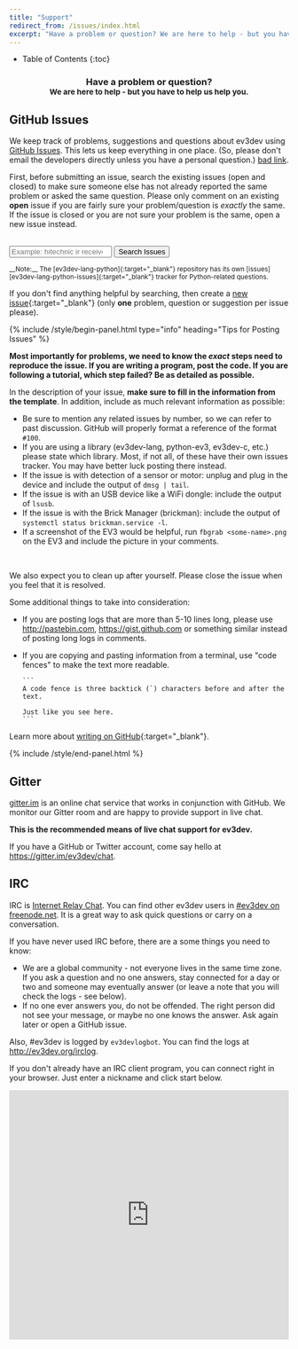```yaml
---
title: "Support"
redirect_from: /issues/index.html
excerpt: "Have a problem or question? We are here to help - but you have to help us help you. We keep track of problems, suggestions and questions about ev3dev using GitHub Issues. This lets us keep everything in one place."
---
```


* Table of Contents 
{:toc} 

<center>
<h3>Have a problem or question?
    <br/>
<small>We are here to help - but you have to help us help you.</small>
</h3>
</center>

GitHub Issues
-------------

We keep track of problems, suggestions and questions about ev3dev using [GitHub
Issues]. This lets us keep everything in one place. (So, please don't email the
developers directly unless you have a personal question.) [bad link]().

First, before submitting an issue, search the existing issues (open and closed)
to make sure someone else has not already reported the same problem or asked the
same question. Please only comment on an existing **open** issue if you are
fairly sure your problem/question is *exactly* the same. If the issue is closed
or you are not sure your problem is the same, open a new issue instead.

<br/>

<form class="input-group" onSubmit="window.open('https://github.com/ev3dev/ev3dev/issues?q=is%3Aissue+'
        + document.getElementById('search-issues').value.replace(' ', '+')); return false;">
    <span class="input-group-addon glyphicon glyphicon-search" style="top: 0"></span>
    <input id="search-issues" class="form-control" type="search" placeholder="Example: hitechnic ir receiver" />
    <span class="input-group-btn">
        <input type="submit" value="Search Issues"  class="btn btn-primary">
    </span>
</form>

<small>
__Note:__ The [ev3dev-lang-python]{:target="_blank"} repository has its own
[issues][ev3dev-lang-python-issues]{:target="_blank"} tracker for Python-related
questions.
</small>

<br/>

If you don't find anything helpful by searching, then create a [new issue]{:target="_blank"}
(only __one__ problem, question or suggestion per issue please).

{% include /style/begin-panel.html type="info" heading="Tips for Posting Issues" %}

<strong>Most importantly for problems, we need to know the *exact* steps need to reproduce the
issue. If you are writing a program, post the code. If you are following
a tutorial, which step failed? Be as detailed as possible.</strong>

In the description of your issue, **make sure to fill in the information from the template**.
In addition, include as much relevant information as possible:

  * Be sure to mention any related issues by number, so we can refer to past
    discussion. GitHub will properly format a reference of the format `#100`.
  * If you are using a library (ev3dev-lang, python-ev3, ev3dev-c, etc.) please
    state which library. Most, if not all, of these have their own issues tracker.
    You may have better luck posting there instead.
  * If the issue is with detection of a sensor or motor: unplug and plug in the
    device and include the output of `dmsg | tail`.
  * If the issue is with an USB device like a WiFi dongle: include the output of `lsusb`.
  * If the issue is with the Brick Manager (brickman): include the output of
    `systemctl status brickman.service -l`.
  * If a screenshot of the EV3 would be helpful, run `fbgrab <some-name>.png`
    on the EV3 and include the picture in your comments.
<br/>

We also expect you to clean up after yourself. Please close the issue when
you feel that it is resolved.

Some additional things to take into consideration:

*   If you are posting logs that are more than 5-10 lines long, please use
    <http://pastebin.com>, <https://gist.github.com> or something similar
    instead of posting long logs in comments.

*   If you are copying and pasting information from a terminal, use "code fences"
    to make the text more readable.

        ```
        A code fence is three backtick (`) characters before and after the text.

        Just like you see here.
        ```

Learn more about [writing on GitHub]{:target="_blank"}.

{% include /style/end-panel.html %}

Gitter
------

[gitter.im] is an online chat service that works in conjunction with GitHub. We
monitor our Gitter room and are happy to provide support in live chat.

**This is the recommended means of live chat support for ev3dev.**

If you have a GitHub or Twitter account, come say hello at <https://gitter.im/ev3dev/chat>.

[gitter.im]: https://gitter.im

IRC
---

IRC is [Internet Relay Chat]. You can find other ev3dev users in [#ev3dev on
freenode.net]. It is a great way to ask quick questions or carry on a conversation.

If you have never used IRC before, there are a some things you need to know:

*   We are a global community - not everyone lives in the same time zone. If you
    ask a question and no one answers, stay connected for a day or two and someone
    may eventually answer (or leave a note that you will check the logs - see below).
*   If no one ever answers you, do not be offended. The right person did not see
    your message, or maybe no one knows the answer. Ask again later or open a GitHub issue.

Also, #ev3dev is logged by `ev3devlogbot`. You can find the logs at <http://ev3dev.org/irclog>.

If you don't already have an IRC client program, you can connect right in your
browser. Just enter a nickname and click start below.

<iframe src="https://kiwiirc.com/client/irc.freenode.net/?&theme=cli#ev3dev" class="button" style="width:100%; height:450px; border: none;" />

[GitHub Issues]: https://help.github.com/articles/about-issues/
[ev3dev-lang-python]: https://github.com/rhempel/ev3dev-lang-python
[ev3dev-lang-python-issues]: https://github.com/rhempel/ev3dev-lang-python/issues
[new issue]: https://github.com/ev3dev/ev3dev/issues/new
[writing on GitHub]: https://help.github.com/categories/writing-on-github/
[Internet Relay Chat]: https://en.wikipedia.org/wiki/Internet_Relay_Chat
[#ev3dev on freenode.net]: irc://irc.freenode.net/#ev3dev
